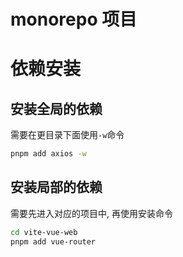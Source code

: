 # monorepo 项目

# 依赖安装

## 安装全局的依赖

需要在更目录下面使用`-w`命令

```bash
pnpm add axios -w 
```

## 安装局部的依赖

需要先进入对应的项目中, 再使用安装命令

```bash
cd vite-vue-web
pnpm add vue-router
```
